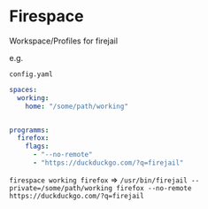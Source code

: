 # Firespace
Workspace/Profiles for firejail

e.g.  

`config.yaml`
```yaml
spaces:
  working:
    home: "/some/path/working"


programms:
  firefox:
    flags:
      - "--no-remote"
      - "https://duckduckgo.com/?q=firejail"
```

`firespace working firefox` => `/usr/bin/firejail --private=/some/path/working firefox --no-remote https://duckduckgo.com/?q=firejail`